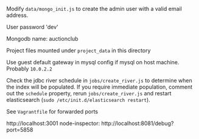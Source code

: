 Modify `data/mongo_init.js` to create the admin user with a valid email address.

User password 'dev'

Mongodb name: auctionclub

Project files mounted under `project_data` in this directory

Use guest default gateway in mysql config if mysql on host machine. Probably `10.0.2.2`

Check the jdbc river schedule in `jobs/create_river.js` to determine when the index will be populated. If you require immediate population, comment out the `schedule` property, rerun `jobs/create_river.js` and restart elasticsearch (`sudo /etc/init.d/elasticsearch restart`).

See `Vagrantfile` for forwarded ports

http://localhost:3001
node-inspector: http://localhost:8081/debug?port=5858